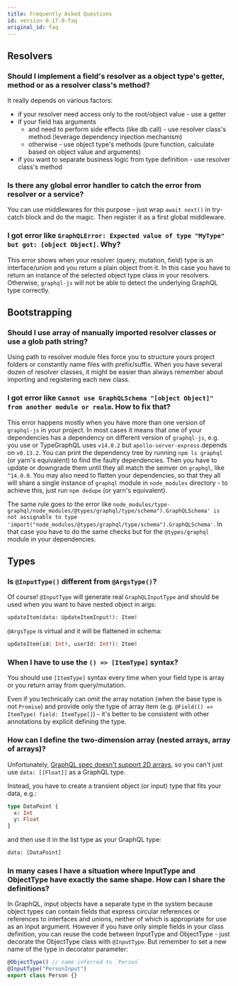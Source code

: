 ```yaml
---
title: Frequently Asked Questions
id: version-0.17.0-faq
original_id: faq
---
```


## Resolvers

### Should I implement a field's resolver as a object type's getter, method or as a resolver class's method?

It really depends on various factors:

- if your resolver need access only to the root/object value - use a getter
- if your field has arguments
  - and need to perform side effects (like db call) - use resolver class's method (leverage dependency injection mechanism)
  - otherwise - use object type's methods (pure function, calculate based on object value and arguments)
- if you want to separate business logic from type definition - use resolver class's method

### Is there any global error handler to catch the error from resolver or a service?

You can use middlewares for this purpose - just wrap `await next()` in try-catch block and do the magic. Then register it as a first global middleware.

### I got error like `GraphQLError: Expected value of type "MyType" but got: [object Object]`. Why?

This error shows when your resolver (query, mutation, field) type is an interface/union and you return a plain object from it.
In this case you have to return an instance of the selected object type class in your resolvers.
Otherwise, `graphql-js` will not be able to detect the underlying GraphQL type correctly.

## Bootstrapping

### Should I use array of manually imported resolver classes or use a glob path string?

Using path to resolver module files force you to structure yours project folders or constantly name files with prefix/suffix.
When you have several dozen of resolver classes, it might be easier than always remember about importing and registering each new class.

### I got error like `Cannot use GraphQLSchema "[object Object]" from another module or realm`. How to fix that?

This error happens mostly when you have more than one version of `graphql-js` in your project.
In most cases it means that one of your dependencies has a dependency on different version of `graphql-js`, e.g. you use or TypeGraphQL uses `v14.0.2` but `apollo-server-express` depends on `v0.13.2`.
You can print the dependency tree by running `npm ls graphql` (or yarn's equivalent) to find the faulty dependencies.
Then you have to update or downgrade them until they all match the semver on `graphql`, like `^14.0.0`.
You may also need to flatten your dependencies, so that they all will share a single instance of `graphql` module in `node_modules` directory - to achieve this, just run `npm dedupe` (or yarn's equivalent).

The same rule goes to the error like `node_modules/type-graphql/node_modules/@types/graphql/type/schema").GraphQLSchema' is not assignable to type 'import("node_modules/@types/graphql/type/schema").GraphQLSchema'`.
In that case you have to do the same checks but for the `@types/graphql` module in your dependencies.

## Types

### Is `@InputType()` different from `@ArgsType()`?

Of course!
`@InputType` will generate real `GraphQLInputType` and should be used when you want to have nested object in args:

```graphql
updateItem(data: UpdateItemInput!): Item!
```

`@ArgsType` is virtual and it will be flattened in schema:

```graphql
updateItem(id: Int!, userId: Int!): Item!
```

### When I have to use the `() => [ItemType]` syntax?

You should use `[ItemType]` syntax every time when your field type is array or you return array from query/mutation.

Even if you technically can omit the array notation (when the base type is not `Promise`) and provide only the type of array item (e.g. `@Field(() => ItemType) field: ItemType[]`) - it's better to be consistent with other annotations by explicit defining the type.

### How can I define the two-dimension array (nested arrays, array of arrays)?

Unfortunately, [GraphQL spec doesn't support 2D arrays](https://github.com/graphql/graphql-spec/issues/423), so you can't just use `data: [[Float]]` as a GraphQL type.

Instead, you have to create a transient object (or input) type that fits your data, e.g.:

```graphql
type DataPoint {
  x: Int
  y: Float
}
```

and then use it in the list type as your GraphQL type:

```graphql
data: [DataPoint]
```

### In many cases I have a situation where InputType and ObjectType have exactly the same shape. How can I share the definitions?

In GraphQL, input objects have a separate type in the system because object types can contain fields that express circular references or references to interfaces and unions, neither of which is appropriate for use as an input argument.
However if you have only simple fields in your class definition, you can reuse the code between InputType and ObjectType - just decorate the ObjectType class with `@InputType`. But remember to set a new name of the type in decorator parameter:

```typescript
@ObjectType() // name inferred to `Person`
@InputType("PersonInput")
export class Person {}
```
